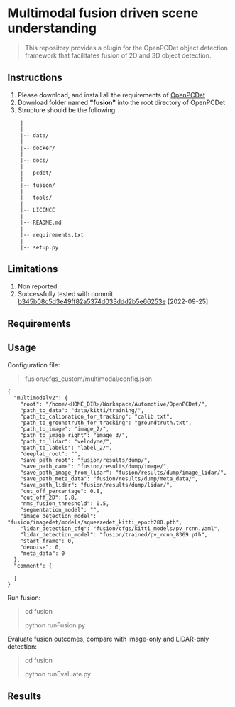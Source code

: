 # Multimodal fusion driven scene understanding
> This repository provides a plugin for the OpenPCDet object detection framework that facilitates 
> fusion of 2D and 3D object detection.

## Instructions

1. Please download, and install all the requirements of [OpenPCDet](https://github.com/open-mmlab/OpenPCDet) 
2. Download folder named **"fusion"** into the root directory of OpenPCDet
3. Structure should be the following
```
    |
    |
    |-- data/
    |
    |-- docker/
    |
    |-- docs/
    |
    |-- pcdet/
    |
    |-- fusion/
    |
    |-- tools/
    |
    |-- LICENCE
    |
    |-- README.md
    |
    |-- requirements.txt
    |
    |-- setup.py

```

## Limitations

1. Non reported
2. Successfully tested with commit [b345b08c5d3e49ff82a5374d033ddd2b5e66253e](https://github.com/open-mmlab/OpenPCDet/commit/b345b08c5d3e49ff82a5374d033ddd2b5e66253e) [2022-09-25]


## Requirements



## Usage
Configuration file:
> fusion/cfgs_custom/multimodal/config.json

```
{
  "multimodalv2": {
    "root": "/home/<HOME_DIR>/Workspace/Automotive/OpenPCDet/",
    "path_to_data": "data/kitti/training/",
    "path_to_calibration_for_tracking": "calib.txt",
    "path_to_groundtruth_for_tracking": "groundtruth.txt",
    "path_to_image": "image_2/",
    "path_to_image_right": "image_3/",
    "path_to_lidar": "velodyne/",
    "path_to_labels": "label_2/",
    "deeplab_root": "",
    "save_path_root": "fusion/results/dump/",
    "save_path_came": "fusion/results/dump/image/",
    "save_path_image_from_lidar": "fusion/results/dump/image_lidar/",
    "save_path_meta_data": "fusion/results/dump/meta_data/",
    "save_path_lidar": "fusion/results/dump/lidar/",
    "cut_off_percentage": 0.8,
    "cut_off_2D": 0.8,
    "nms_fusion_threshold": 0.5,
    "segmentation_model": "",
    "image_detection_model": "fusion/imagedet/models/squeezedet_kitti_epoch280.pth",
    "lidar_detection_cfg": "fusion/cfgs/kitti_models/pv_rcnn.yaml",
    "lidar_detection_model": "fusion/trained/pv_rcnn_8369.pth",
    "start_frame": 0,
    "denoise": 0,
    "meta_data": 0
  },
  "comment": {

  }
}
```

Run fusion:
> cd fusion
> 
> python runFusion.py

Evaluate fusion outcomes, compare with image-only and LIDAR-only detection:
> cd fusion
> 
> python runEvaluate.py

## Results



 
<!--
## Table of Contents
* [General Info](#general-information)
* [Technologies Used](#technologies-used)
* [Features](#features)
* [Screenshots](#screenshots)
* [Setup](#setup)
* [Usage](#usage)
* [Project Status](#project-status)
* [Room for Improvement](#room-for-improvement)
* [Acknowledgements](#acknowledgements)
* [Contact](#contact)

## General Information
- Provide general information about your project here.
- What problem does it (intend to) solve?
- What is the purpose of your project?
- Why did you undertake it?


## Technologies Used
- Tech 1 - version 1.0
- Tech 2 - version 2.0
- Tech 3 - version 3.0


## Features
List the ready features here:
- Awesome feature 1
- Awesome feature 2
- Awesome feature 3


## Screenshots
![Example screenshot](./img/screenshot.png)

## Setup
What are the project requirements/dependencies? Where are they listed? A requirements.txt or a Pipfile.lock file perhaps? Where is it located?

Proceed to describe how to install / setup one's local environment / get started with the project.


## Usage
How does one go about using it?
Provide various use cases and code examples here.

`write-your-code-here`


## Project Status
Project is: _in progress_ / _complete_ / _no longer being worked on_. If you are no longer working on it, provide reasons why.


## Room for Improvement
Include areas you believe need improvement / could be improved. Also add TODOs for future development.

Room for improvement:
- Improvement to be done 1
- Improvement to be done 2

To do:
- Feature to be added 1
- Feature to be added 2


## Acknowledgements
Give credit here.
- This project was inspired by...
- This project was based on [this tutorial](https://www.example.com).
- Many thanks to...


## Contact
Created by [@flynerdpl](https://www.flynerd.pl/) - feel free to contact me!

-->